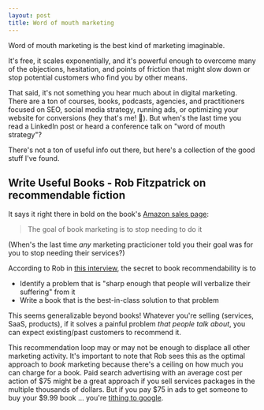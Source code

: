 ```yaml
---
layout: post
title: Word of mouth marketing
---
```


Word of mouth marketing is the best kind of marketing imaginable. 

It's free, it scales exponentially, and it's powerful enough to overcome many of the objections, hesitation, and points of friction that might slow down or stop potential customers who find you by other means.

That said, it's not something you hear much about in digital marketing. There are a ton of courses, books, podcasts, agencies, and practitioners focused on SEO, social media strategy, running ads, or optimizing your website for conversions (hey that's me! 👋). But when's the last time you read a LinkedIn post or heard a conference talk on "word of mouth strategy"?

There's not a ton of useful info out there, but here's a collection of the good stuff I've found.

## Write Useful Books - Rob Fitzpatrick on recommendable fiction

It says it right there in bold on the book's [Amazon sales page](https://www.amazon.com/dp/B0983HFQX7):

> The goal of book marketing is to stop needing to do it

(When's the last time _any_ marketing practicioner told you their goal was for you to stop needing their services?)

According to Rob in [this interview](https://youtu.be/MwQgj3JIsxE?t=273), the secret to book recommendability is to 

- Identify a problem that is "sharp enough that people will verbalize their suffering" from it
- Write a book that is the best-in-class solution to that problem

This seems generalizable beyond books! Whatever you're selling (services, SaaS, products), if it solves a painful problem _that people talk about_, you can expect existing/past customers to recommend it.

This recommendation loop may or may not be enough to displace all other marketing activity. It's important to note that Rob sees this as the optimal approach to _book_ marketing because there's a ceiling on how much you can charge for a book. Paid search advertising with an average cost per action of $75 might be a great approach if you sell services packages in the multiple thousands of dollars. But if you pay $75 in ads to get someone to buy your $9.99 book ... you're [tithing to google](https://garden.briandavidhall.com/cut-your-ads-budget).



